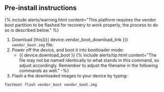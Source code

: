 ## Pre-install instructions

{% include alerts/warning.html content="This platform requires the vendor boot partition to be flashed for recovery to work properly, the process to do so is described below." %}

1. Download [this]({{ device.vendor_boot_download_link }}) `vendor_boot.img` file.
2. Power off the device, and boot it into bootloader mode:
    * {{ device.download_boot }}
{% include alerts/tip.html content="The file may not be named identically to what stands in this command, so adjust accordingly. Remember to adjust the filename in the following commands as well." -%}
3. Flash a the downloaded images to your device by typing:
```
fastboot flash vendor_boot vendor_boot.img
```
